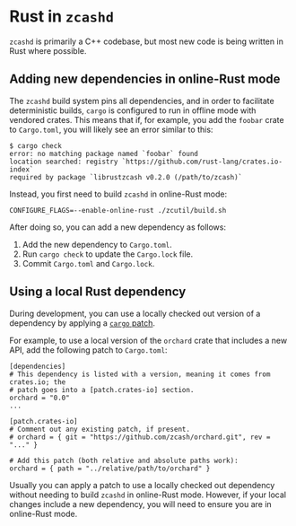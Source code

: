 # Rust in `zcashd`

`zcashd` is primarily a C++ codebase, but most new code is being written in Rust
where possible.

## Adding new dependencies in online-Rust mode

The `zcashd` build system pins all dependencies, and in order to facilitate
deterministic builds, `cargo` is configured to run in offline mode with vendored
crates. This means that if, for example, you add the `foobar` crate to
`Cargo.toml`, you will likely see an error similar to this:

```
$ cargo check
error: no matching package named `foobar` found
location searched: registry `https://github.com/rust-lang/crates.io-index`
required by package `librustzcash v0.2.0 (/path/to/zcash)`
```

Instead, you first need to build `zcashd` in online-Rust mode:
```
CONFIGURE_FLAGS=--enable-online-rust ./zcutil/build.sh
```

After doing so, you can add a new dependency as follows:

1. Add the new dependency to `Cargo.toml`.
2. Run `cargo check` to update the `Cargo.lock` file.
3. Commit `Cargo.toml` and `Cargo.lock`.

## Using a local Rust dependency

During development, you can use a locally checked out version of a dependency
by applying a [`cargo` patch](https://doc.rust-lang.org/cargo/reference/overriding-dependencies.html#the-patch-section).

For example, to use a local version of the `orchard` crate that includes a new
API, add the following patch to `Cargo.toml`:

```
[dependencies]
# This dependency is listed with a version, meaning it comes from crates.io; the
# patch goes into a [patch.crates-io] section.
orchard = "0.0"
...

[patch.crates-io]
# Comment out any existing patch, if present.
# orchard = { git = "https://github.com/zcash/orchard.git", rev = "..." }

# Add this patch (both relative and absolute paths work):
orchard = { path = "../relative/path/to/orchard" }
```

Usually you can apply a patch to use a locally checked out dependency without
needing to build `zcashd` in online-Rust mode. However, if your local changes
include a new dependency, you will need to ensure you are in online-Rust mode.
